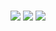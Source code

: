 <html lang="en">  
<head>  
    <meta charset="UTF-8">  
    <meta name="viewport" content="width=device-width, initial-scale=1.0">
<!--     <link rel="stylesheet" href="./assets/styles.css">   -->
</head>  
<body>

<br/>
<div align="center">
	
![](http://github-profile-summary-cards.vercel.app/api/cards/profile-details?username=pakoni&theme=ayu_mirage)
![](http://github-profile-summary-cards.vercel.app/api/cards/stats?username=pakoni&theme=ayu_mirage)
![](http://github-profile-summary-cards.vercel.app/api/cards/most-commit-language?username=pakoni&theme=ayu_mirage)

</div>  
</body>  
</html>

<!--
[![Ashutosh's github activity graph](https://github-readme-activity-graph.vercel.app/graph?username=SlavaKuntsov&theme=dracula&days=60)](https://github.com/ashutosh00710/github-readme-activity-graph)
<img src="https://github-readme-stats.vercel.app/api/top-langs/?username=SlavaKuntsov&theme=dracula&layout=compact">
<img src="https://github-readme-stats.vercel.app/api?username=SlavaKuntsov&show_icons=true&theme=dracula&hide=contribs">
-->
